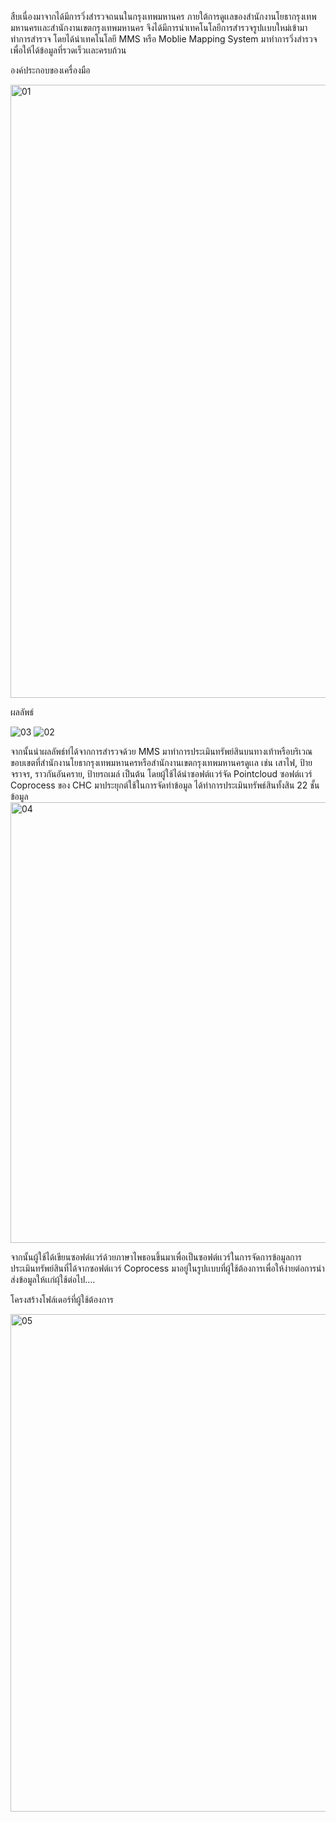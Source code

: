 สืบเนื่องมาจากได้มีการวิ่งสำรวจถนนในกรุงเทพมหานคร ภายใต้การดูเเลของสำนักงานโยธากรุงเทพมหานครเเละสำนักงานเขตกรุงเทพมหานคร 
จึงได้มีการนำเทคโนโลยีการสำรวจรูปเเบบใหม่เข้ามาทำการสำรวจ โดยได้นำเทคโนโลยี MMS หรือ Moblie Mapping System มาทำการวิ่งสำรวจเพื่อให้ได้ข้อมูลที่รวดเร็วเเละครบถ้วน

องค์ประกอบของเครื่องมือ

<img width="981" alt="01" src="https://github.com/user-attachments/assets/2d807c98-91fe-438a-a8f6-7e45ece421a8" />

ผลลัพธ์



![03](https://github.com/user-attachments/assets/431a3813-99f8-4665-b2fc-1688493db56a) 
![02](https://github.com/user-attachments/assets/4c0350b7-1677-48f2-b719-c888ef8fb893)

   จากนั้นนำผลลัพธ์ท่ได้จากการสำรวจด้วย MMS มาทำการประเมินทรัพย์สินบนทางเท้าหรือบริเวณขอบเขตที่สำนักงานโยธากรุงเทพมหานครหรือสำนักงานเขตกรุงเทพมหานครดูเเล เช่น เสาไฟ, ป้ายจราจร, ราวกันอันคราย, ป้ายรถเมล์ เป็นต้น โดยผู้ใช้ได้นำซอฟต์เเวร์จัด Pointcloud ซอฟต์เเวร์ Coprocess ของ CHC มาประยุกต์ใช้ในการจัดทำข้อมูล ได้ทำการประเมินทรัพธ์สินทั้งสิน 22 ชั้นข้อมูล
   <img width="705" alt="04" src="https://github.com/user-attachments/assets/88083e28-9550-4d0f-8d72-8f40a8310bad" />


จากนั้นผู้ใช้ได้เขียนซอฟต์เเวร์ด้วยภาษาไพธอนขึ้นมาเพื่อเป็นซอฟต์เเวร์ในการจัดการข้อมูลการประเมินทรัพย์สินที่ได้จากซอฟต์เเวร์ Coprocess มาอยู่ในรูปเเบบที่ผู้ใช้ต้องการเพื่อให้ง่ายต่อการนำส่งข้อมูลให้เเก่ผุ้ใช้ต่อไป....

โครงสร้างโฟล์เดอร์ที่ผู้ใช้ต้องการ

<img width="796" alt="05" src="https://github.com/user-attachments/assets/dfe15bbe-579d-4378-8c05-9f5e4f8eac86" />
